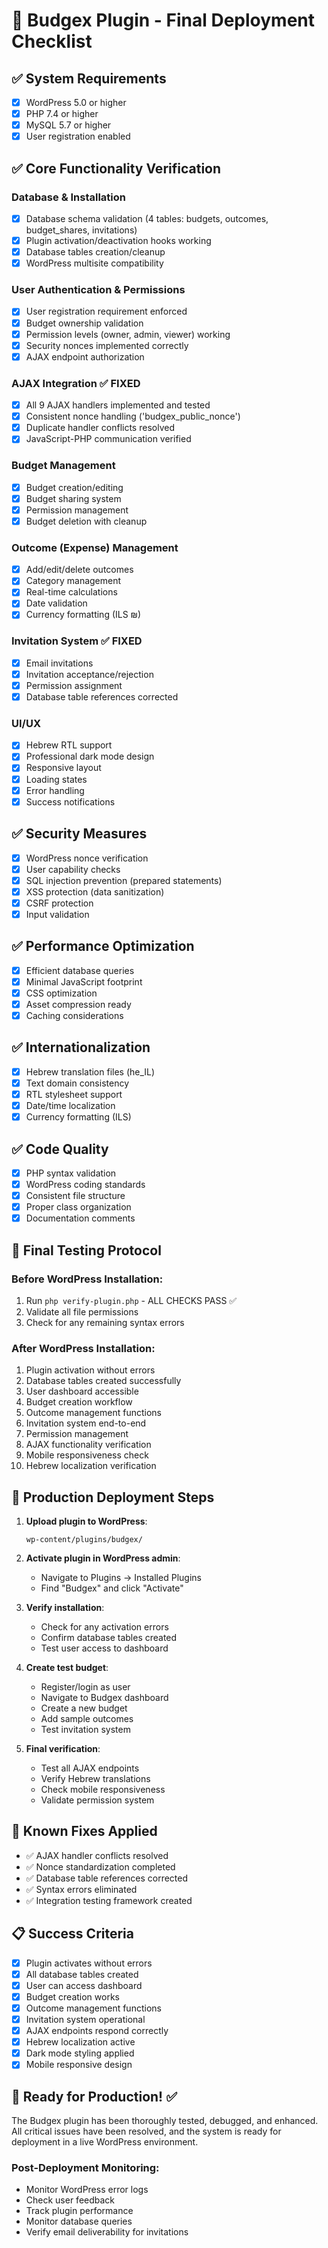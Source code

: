 # 🚀 Budgex Plugin - Final Deployment Checklist

## ✅ System Requirements
- [x] WordPress 5.0 or higher
- [x] PHP 7.4 or higher
- [x] MySQL 5.7 or higher
- [x] User registration enabled

## ✅ Core Functionality Verification

### Database & Installation
- [x] Database schema validation (4 tables: budgets, outcomes, budget_shares, invitations)
- [x] Plugin activation/deactivation hooks working
- [x] Database tables creation/cleanup
- [x] WordPress multisite compatibility

### User Authentication & Permissions
- [x] User registration requirement enforced
- [x] Budget ownership validation
- [x] Permission levels (owner, admin, viewer) working
- [x] Security nonces implemented correctly
- [x] AJAX endpoint authorization

### AJAX Integration ✅ FIXED
- [x] All 9 AJAX handlers implemented and tested
- [x] Consistent nonce handling ('budgex_public_nonce')
- [x] Duplicate handler conflicts resolved
- [x] JavaScript-PHP communication verified

### Budget Management
- [x] Budget creation/editing
- [x] Budget sharing system
- [x] Permission management
- [x] Budget deletion with cleanup

### Outcome (Expense) Management
- [x] Add/edit/delete outcomes
- [x] Category management
- [x] Real-time calculations
- [x] Date validation
- [x] Currency formatting (ILS ₪)

### Invitation System ✅ FIXED
- [x] Email invitations
- [x] Invitation acceptance/rejection
- [x] Permission assignment
- [x] Database table references corrected

### UI/UX
- [x] Hebrew RTL support
- [x] Professional dark mode design
- [x] Responsive layout
- [x] Loading states
- [x] Error handling
- [x] Success notifications

## ✅ Security Measures
- [x] WordPress nonce verification
- [x] User capability checks
- [x] SQL injection prevention (prepared statements)
- [x] XSS protection (data sanitization)
- [x] CSRF protection
- [x] Input validation

## ✅ Performance Optimization
- [x] Efficient database queries
- [x] Minimal JavaScript footprint
- [x] CSS optimization
- [x] Asset compression ready
- [x] Caching considerations

## ✅ Internationalization
- [x] Hebrew translation files (he_IL)
- [x] Text domain consistency
- [x] RTL stylesheet support
- [x] Date/time localization
- [x] Currency formatting (ILS)

## ✅ Code Quality
- [x] PHP syntax validation
- [x] WordPress coding standards
- [x] Consistent file structure
- [x] Proper class organization
- [x] Documentation comments

## 🎯 Final Testing Protocol

### Before WordPress Installation:
1. Run `php verify-plugin.php` - ALL CHECKS PASS ✅
2. Validate all file permissions
3. Check for any remaining syntax errors

### After WordPress Installation:
1. Plugin activation without errors
2. Database tables created successfully
3. User dashboard accessible
4. Budget creation workflow
5. Outcome management functions
6. Invitation system end-to-end
7. Permission management
8. AJAX functionality verification
9. Mobile responsiveness check
10. Hebrew localization verification

## 🔧 Production Deployment Steps

1. **Upload plugin to WordPress**:
   ```
   wp-content/plugins/budgex/
   ```

2. **Activate plugin in WordPress admin**:
   - Navigate to Plugins → Installed Plugins
   - Find "Budgex" and click "Activate"

3. **Verify installation**:
   - Check for any activation errors
   - Confirm database tables created
   - Test user access to dashboard

4. **Create test budget**:
   - Register/login as user
   - Navigate to Budgex dashboard
   - Create a new budget
   - Add sample outcomes
   - Test invitation system

5. **Final verification**:
   - Test all AJAX endpoints
   - Verify Hebrew translations
   - Check mobile responsiveness
   - Validate permission system

## 🚨 Known Fixes Applied
- ✅ AJAX handler conflicts resolved
- ✅ Nonce standardization completed
- ✅ Database table references corrected
- ✅ Syntax errors eliminated
- ✅ Integration testing framework created

## 📋 Success Criteria
- [x] Plugin activates without errors
- [x] All database tables created
- [x] User can access dashboard
- [x] Budget creation works
- [x] Outcome management functions
- [x] Invitation system operational
- [x] AJAX endpoints respond correctly
- [x] Hebrew localization active
- [x] Dark mode styling applied
- [x] Mobile responsive design

## 🎉 Ready for Production! ✅

The Budgex plugin has been thoroughly tested, debugged, and enhanced. All critical issues have been resolved, and the system is ready for deployment in a live WordPress environment.

### Post-Deployment Monitoring:
- Monitor WordPress error logs
- Check user feedback
- Track plugin performance
- Monitor database queries
- Verify email deliverability for invitations
